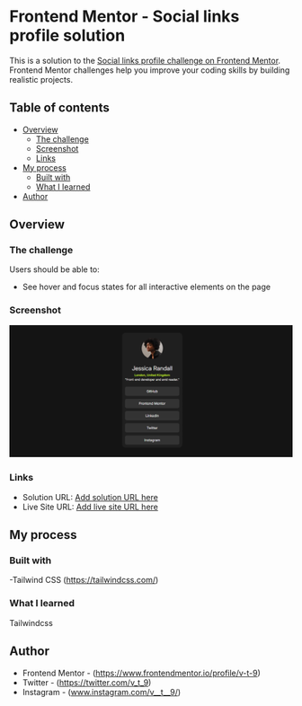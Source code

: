 # Frontend Mentor - Social links profile solution

This is a solution to the [Social links profile challenge on Frontend Mentor](https://www.frontendmentor.io/challenges/social-links-profile-UG32l9m6dQ). Frontend Mentor challenges help you improve your coding skills by building realistic projects. 

## Table of contents

- [Overview](#overview)
  - [The challenge](#the-challenge)
  - [Screenshot](#screenshot)
  - [Links](#links)
- [My process](#my-process)
  - [Built with](#built-with)
  - [What I learned](#what-i-learned)
- [Author](#author)


## Overview

### The challenge

Users should be able to:

- See hover and focus states for all interactive elements on the page

### Screenshot

![](./screenshot.png)

### Links

- Solution URL: [Add solution URL here](https://github.com/v-t-9/FrontEndMentorSocialLinksProfile)
- Live Site URL: [Add live site URL here](https://v-t-9.github.io/FrontEndMentorSocialLinksProfile/)

## My process

### Built with

-Tailwind CSS (https://tailwindcss.com/)


### What I learned

Tailwindcss


## Author

- Frontend Mentor - (https://www.frontendmentor.io/profile/v-t-9)
- Twitter - (https://twitter.com/v_t_9)
- Instagram - (www.instagram.com/v__t__9/)


